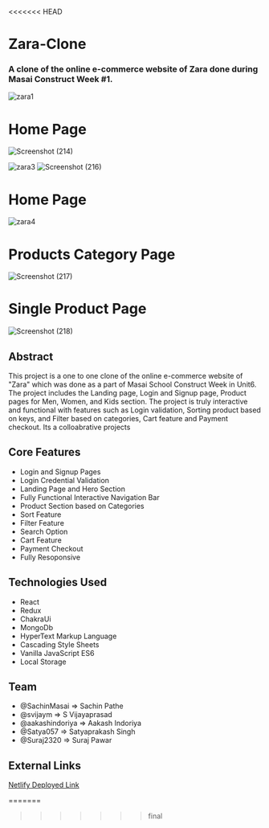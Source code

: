 <<<<<<< HEAD
# Zara-Clone
### A clone of the online e-commerce website of Zara done during Masai Construct Week #1.
![zara1](https://static.zara.net/photos///contents/mkt/spots/aw22-north-man-athleticz/subhome-xmedia-50//w/1367/IMAGE-landscape-fill-8461d8f6-aa20-4b7c-bf56-ddbfe1ab66ea-default_0.jpg?ts=1670844315727)

# Home Page
![Screenshot (214)](https://user-images.githubusercontent.com/101625055/208610608-92e549e8-0b68-4a8b-8c74-8e61fbfdc633.png)

![zara3](https://miro.medium.com/max/1400/1*NNSNQyYQHWpC6WmEoAHftA.jpeg)
![Screenshot (216)](https://user-images.githubusercontent.com/101625055/208610655-251ab5ce-7099-4f1b-af46-1c2c84906867.png)
# Home Page
![zara4](https://miro.medium.com/max/1400/1*ASF-TPz0I02t87iHzEiY9g.jpeg)
# Products Category Page
![Screenshot (217)](https://user-images.githubusercontent.com/101625055/208610694-007aafc4-a47a-449a-a133-74739db77654.png)
# Single Product Page
![Screenshot (218)](https://user-images.githubusercontent.com/101625055/208610714-2740e94e-cfb7-4cda-b26f-c1c94eb8cf38.png)

## Abstract

This project is a one to one clone of the online e-commerce website of "Zara" which was done as a part of Masai School Construct Week in Unit6. The project includes the Landing page, Login and Signup page, Product pages for Men, Women, and Kids section. The project is truly interactive and functional with features such as Login validation, Sorting product based on keys, and Filter based on categories, Cart feature and Payment checkout. Its a colloabrative projects

## Core Features
- Login and Signup Pages
- Login Credential Validation
- Landing Page and Hero Section
- Fully Functional Interactive Navigation Bar
- Product Section based on Categories
- Sort Feature
- Filter Feature
- Search Option
- Cart Feature
- Payment Checkout
- Fully Resoponsive

## Technologies Used
- React
- Redux
- ChakraUi
- MongoDb
- HyperText Markup Language
- Cascading Style Sheets
- Vanilla JavaScript ES6
- Local Storage

## Team
- @SachinMasai       =>  Sachin Pathe
- @svijaym           =>  S Vijayaprasad
- @aakashindoriya    =>  Aakash Indoriya
- @Satya057          =>  Satyaprakash Singh
- @Suraj2320         =>  Suraj Pawar

## External Links

[Netlify Deployed Link](https://resonant-lily-7ac8fd.netlify.app)

=======
>>>>>>> final

